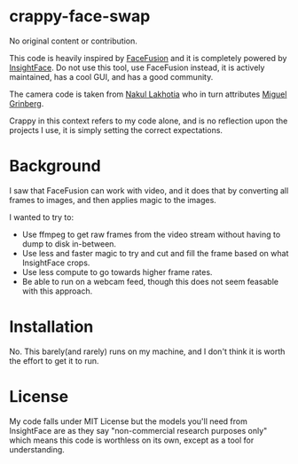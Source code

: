 # crappy-face-swap

No original content or contribution.

This code is heavily inspired by [FaceFusion](https://github.com/facefusion/facefusion) and it is completely powered by [InsightFace](https://github.com/deepinsight/insightface).
Do not use this tool, use FaceFusion instead, it is actively maintained, has a cool GUI, and has a good community.

The camera code is taken from [Nakul Lakhotia](https://github.com/NakulLakhotia/Live-Streaming-using-OpenCV-Flask) who in turn attributes [Miguel Grinberg](https://github.com/miguelgrinberg/flask-video-streaming).

Crappy in this context refers to my code alone, and is no reflection upon the projects I use, it is simply setting the correct expectations.

# Background

I saw that FaceFusion can work with video, and it does that by converting all frames to images, and then applies magic to the images.

I wanted to try to:

- Use ffmpeg to get raw frames from the video stream without having to dump to disk in-between.
- Use less and faster magic to try and cut and fill the frame based on what InsightFace crops.
- Use less compute to go towards higher frame rates.
- Be able to run on a webcam feed, though this does not seem feasable with this approach.

# Installation

No. This barely(and rarely) runs on my machine, and I don't think it is worth the effort to get it to run.

# License

My code falls under MIT License but the models you'll need from InsightFace are as they say "non-commercial research purposes only" which means this code is worthless on its own, except as a tool for understanding.
